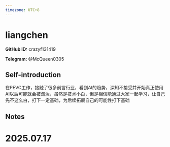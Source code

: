 ```yaml
---
timezone: UTC+8
---
```


# liangchen

**GitHub ID:** crazyf131419

**Telegram:** @McQueen0305

## Self-introduction

在PEVC工作，接触了很多前言行业，看到AI的趋势，深知不接受并开始真正使用AI以后可能就会被淘汰，虽然是技术小白，但是相信能通过大家一起学习，让自己先不这么白，打下一定基础，为后续拓展自己的可能性打下基础

## Notes

<!-- Content_START -->

# 2025.07.17


<!-- Content_END -->

